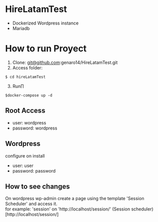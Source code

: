 # HireLatamTest
+ Dockerized Wordpress instance 
+ Mariadb

# How to run Proyect

1. Clone: git@github.com:genaro14/HireLatamTest.git
2. Access folder:
```
$ cd hireLatamTest
```
3. Run∏
```
$docker-compose up -d
```
## Root Access
+ user: wordpress
+ password: wordpress

## Wordpress
 configure on install
+ user: user
+ password: password

## How to see changes
On wordpress wp-admin create a page using the template 'Session Scheduler' and access it.       
for example:  'session' on 'http://localhost/session/'
(Session scheduler)[http://localhost/session/]




